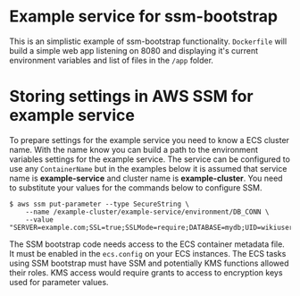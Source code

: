 # Example service for ssm-bootstrap

This is an simplistic example of ssm-bootstrap functionality. 
`Dockerfile` will build a simple web app listening on 8080 and displaying it's
current environment variables and list of files in the `/app` folder.

# Storing settings in AWS SSM for example service

To prepare settings for the example service you need to know a ECS cluster name.
With the name know you can build a path to the environment variables settings for
the example service. The service can be configured to use any `ContainerName` but
in the examples below it is assumed that service name is **example-service** and 
cluster name is **example-cluster**. You need to substitute your values for the 
commands below to configure SSM.

    $ aws ssm put-parameter --type SecureString \
        --name /example-cluster/example-service/environment/DB_CONN \
        --value "SERVER=example.com;SSL=true;SSLMode=require;DATABASE=mydb;UID=wikiuser;PWD=SeCrEt!"

The SSM bootstrap code needs access to the ECS container metadata file. It must be enabled in the `ecs.config` on your ECS instances. The ECS tasks using SSM bootstrap must have SSM and potentially KMS functions allowed their roles. KMS access would require grants to access to encryption keys used for parameter values.
